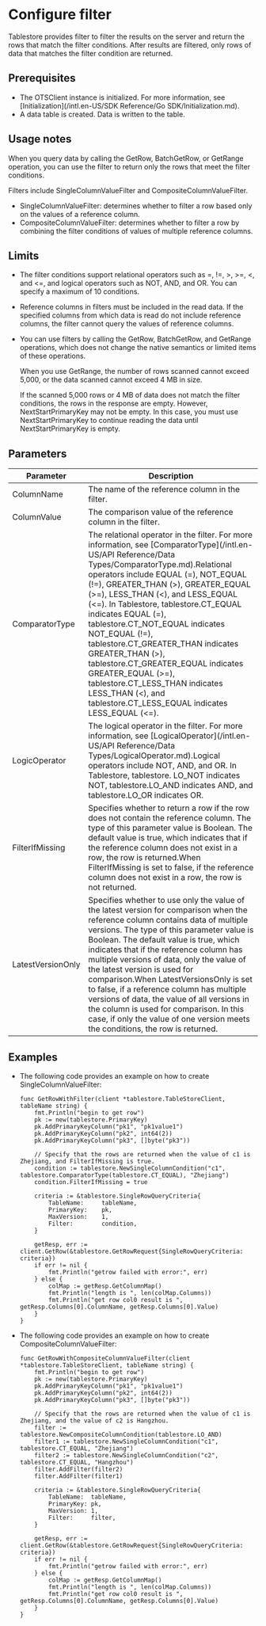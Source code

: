 # Configure filter

Tablestore provides filter to filter the results on the server and return the rows that match the filter conditions. After results are filtered, only rows of data that matches the filter condition are returned.

## Prerequisites

-   The OTSClient instance is initialized. For more information, see [Initialization](/intl.en-US/SDK Reference/Go SDK/Initialization.md).
-   A data table is created. Data is written to the table.

## Usage notes

When you query data by calling the GetRow, BatchGetRow, or GetRange operation, you can use the filter to return only the rows that meet the filter conditions.

Filters include SingleColumnValueFilter and CompositeColumnValueFilter.

-   SingleColumnValueFilter: determines whether to filter a row based only on the values of a reference column.
-   CompositeColumnValueFilter: determines whether to filter a row by combining the filter conditions of values of multiple reference columns.

## Limits

-   The filter conditions support relational operators such as =, !=, \>, \>=, <, and <=, and logical operators such as NOT, AND, and OR. You can specify a maximum of 10 conditions.
-   Reference columns in filters must be included in the read data. If the specified columns from which data is read do not include reference columns, the filter cannot query the values of reference columns.
-   You can use filters by calling the GetRow, BatchGetRow, and GetRange operations, which does not change the native semantics or limited items of these operations.

    When you use GetRange, the number of rows scanned cannot exceed 5,000, or the data scanned cannot exceed 4 MB in size.

    If the scanned 5,000 rows or 4 MB of data does not match the filter conditions, the rows in the response are empty. However, NextStartPrimaryKey may not be empty. In this case, you must use NextStartPrimaryKey to continue reading the data until NextStartPrimaryKey is empty.


## Parameters

|Parameter|Description|
|---------|-----------|
|ColumnName|The name of the reference column in the filter.|
|ColumnValue|The comparison value of the reference column in the filter.|
|ComparatorType|The relational operator in the filter. For more information, see [ComparatorType](/intl.en-US/API Reference/Data Types/ComparatorType.md).Relational operators include EQUAL \(=\), NOT\_EQUAL \(!=\), GREATER\_THAN \(\>\), GREATER\_EQUAL \(\>=\), LESS\_THAN \(<\), and LESS\_EQUAL \(<=\). In Tablestore, tablestore.CT\_EQUAL indicates EQUAL \(=\), tablestore.CT\_NOT\_EQUAL indicates NOT\_EQUAL \(!=\), tablestore.CT\_GREATER\_THAN indicates GREATER\_THAN \(\>\), tablestore.CT\_GREATER\_EQUAL indicates GREATER\_EQUAL \(\>=\), tablestore.CT\_LESS\_THAN indicates LESS\_THAN \(<\), and tablestore.CT\_LESS\_EQUAL indicates LESS\_EQUAL \(<=\). |
|LogicOperator|The logical operator in the filter. For more information, see [LogicalOperator](/intl.en-US/API Reference/Data Types/LogicalOperator.md).Logical operators include NOT, AND, and OR. In Tablestore, tablestore. LO\_NOT indicates NOT, tablestore.LO\_AND indicates AND, and tablestore.LO\_OR indicates OR. |
|FilterIfMissing|Specifies whether to return a row if the row does not contain the reference column. The type of this parameter value is Boolean. The default value is true, which indicates that if the reference column does not exist in a row, the row is returned.When FilterIfMissing is set to false, if the reference column does not exist in a row, the row is not returned. |
|LatestVersionOnly|Specifies whether to use only the value of the latest version for comparison when the reference column contains data of multiple versions. The type of this parameter value is Boolean. The default value is true, which indicates that if the reference column has multiple versions of data, only the value of the latest version is used for comparison.When LatestVersionsOnly is set to false, if a reference column has multiple versions of data, the value of all versions in the column is used for comparison. In this case, if only the value of one version meets the conditions, the row is returned. |

## Examples

-   The following code provides an example on how to create SingleColumnValueFilter:

    ```
    func GetRowWithFilter(client *tablestore.TableStoreClient, tableName string) {
        fmt.Println("begin to get row")
        pk := new(tablestore.PrimaryKey)
        pk.AddPrimaryKeyColumn("pk1", "pk1value1")
        pk.AddPrimaryKeyColumn("pk2", int64(2))
        pk.AddPrimaryKeyColumn("pk3", []byte("pk3"))
    
        // Specify that the rows are returned when the value of c1 is Zhejiang, and FilterIfMissing is true.
        condition := tablestore.NewSingleColumnCondition("c1", tablestore.ComparatorType(tablestore.CT_EQUAL), "Zhejiang")
        condition.FilterIfMissing = true
    
        criteria := &tablestore.SingleRowQueryCriteria{
            TableName:     tableName,
            PrimaryKey:    pk,
            MaxVersion:    1,
            Filter:        condition,
        }
    
        getResp, err := client.GetRow(&tablestore.GetRowRequest{SingleRowQueryCriteria: criteria})
        if err != nil {
            fmt.Println("getrow failed with error:", err)
        } else {
            colMap := getResp.GetColumnMap()
            fmt.Println("length is ", len(colMap.Columns))
            fmt.Println("get row col0 result is ", getResp.Columns[0].ColumnName, getResp.Columns[0].Value)
        }
    }
    ```

-   The following code provides an example on how to create CompositeColumnValueFilter:

    ```
    func GetRowWithCompositeColumnValueFilter(client *tablestore.TableStoreClient, tableName string) {
        fmt.Println("begin to get row")
        pk := new(tablestore.PrimaryKey)
        pk.AddPrimaryKeyColumn("pk1", "pk1value1")
        pk.AddPrimaryKeyColumn("pk2", int64(2))
        pk.AddPrimaryKeyColumn("pk3", []byte("pk3"))
    
        // Specify that the rows are returned when the value of c1 is Zhejiang, and the value of c2 is Hangzhou.
        filter := tablestore.NewCompositeColumnCondition(tablestore.LO_AND)
        filter1 := tablestore.NewSingleColumnCondition("c1", tablestore.CT_EQUAL, "Zhejiang")
        filter2 := tablestore.NewSingleColumnCondition("c2", tablestore.CT_EQUAL, "Hangzhou")
        filter.AddFilter(filter2)
        filter.AddFilter(filter1)
    
        criteria := &tablestore.SingleRowQueryCriteria{
            TableName:  tableName,
            PrimaryKey: pk,
            MaxVersion: 1,
            Filter:     filter,
        }
    
        getResp, err := client.GetRow(&tablestore.GetRowRequest{SingleRowQueryCriteria: criteria})
        if err != nil {
            fmt.Println("getrow failed with error:", err)
        } else {
            colMap := getResp.GetColumnMap()
            fmt.Println("length is ", len(colMap.Columns))
            fmt.Println("get row col0 result is ", getResp.Columns[0].ColumnName, getResp.Columns[0].Value)
        }
    }
    ```


